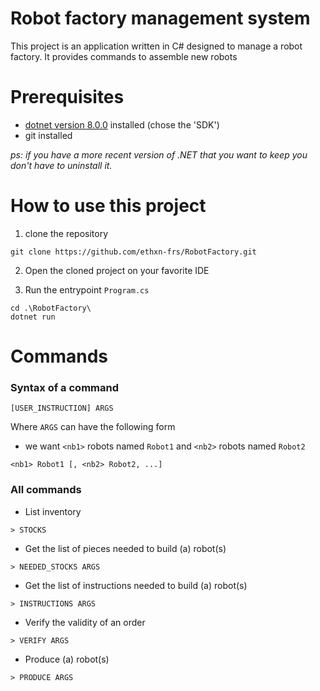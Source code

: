 # Robot factory management system

This project is an application written in C# designed to manage a robot factory.
It provides commands to assemble new robots

# Prerequisites
- [dotnet  version 8.0.0](https://dotnet.microsoft.com/en-us/download/dotnet/8.0) installed (chose the 'SDK')
- git installed


_ps: if you have a more recent version of .NET that you want to keep you don't have to uninstall it._

# How to use this project

1) clone the repository
```shell
git clone https://github.com/ethxn-frs/RobotFactory.git
```

2) Open the cloned project on your favorite IDE


3) Run the entrypoint ``Program.cs``
```shell
cd .\RobotFactory\
dotnet run
```

# Commands

### Syntax of a command
```
[USER_INSTRUCTION] ARGS
```

Where ``ARGS`` can have the following form

- we want ``<nb1>`` robots named ``Robot1`` and ``<nb2>`` robots named ``Robot2``
```
<nb1> Robot1 [, <nb2> Robot2, ...]
```



### All commands

- List inventory
```
> STOCKS
```

- Get the list of pieces needed to build (a) robot(s)
```
> NEEDED_STOCKS ARGS
```

- Get the list of instructions needed to build (a) robot(s)
```
> INSTRUCTIONS ARGS
```

- Verify the validity of an order
```
> VERIFY ARGS
```

- Produce (a) robot(s)
```
> PRODUCE ARGS
```